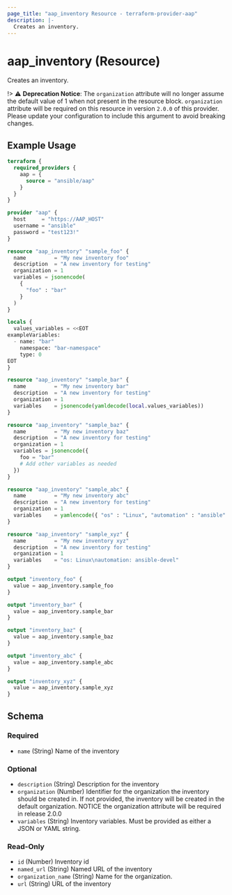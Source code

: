 ```yaml
---
page_title: "aap_inventory Resource - terraform-provider-aap"
description: |-
  Creates an inventory.
---
```


# aap_inventory (Resource)

Creates an inventory.

!> ⚠️ **Deprecation Notice**: The `organization` attribute will no longer assume the default value of 1 when not present in the resource block.  `organization` attribute will be required on this resource in version `2.0.0` of this provider.   Please update your configuration to include this argument to avoid breaking changes.


## Example Usage

```terraform
terraform {
  required_providers {
    aap = {
      source = "ansible/aap"
    }
  }
}

provider "aap" {
  host     = "https://AAP_HOST"
  username = "ansible"
  password = "test123!"
}

resource "aap_inventory" "sample_foo" {
  name         = "My new inventory foo"
  description  = "A new inventory for testing"
  organization = 1
  variables = jsonencode(
    {
      "foo" : "bar"
    }
  )
}

locals {
  values_variables = <<EOT
exampleVariables:
  - name: "bar"
    namespace: "bar-namespace"
    type: 0
EOT
}

resource "aap_inventory" "sample_bar" {
  name         = "My new inventory bar"
  description  = "A new inventory for testing"
  organization = 1
  variables    = jsonencode(yamldecode(local.values_variables))
}

resource "aap_inventory" "sample_baz" {
  name         = "My new inventory baz"
  description  = "A new inventory for testing"
  organization = 1
  variables = jsonencode({
    foo = "bar"
    # Add other variables as needed
  })
}

resource "aap_inventory" "sample_abc" {
  name         = "My new inventory abc"
  description  = "A new inventory for testing"
  organization = 1
  variables    = yamlencode({ "os" : "Linux", "automation" : "ansible" })
}

resource "aap_inventory" "sample_xyz" {
  name         = "My new inventory xyz"
  description  = "A new inventory for testing"
  organization = 1
  variables    = "os: Linux\nautomation: ansible-devel"
}

output "inventory_foo" {
  value = aap_inventory.sample_foo
}

output "inventory_bar" {
  value = aap_inventory.sample_bar
}

output "inventory_baz" {
  value = aap_inventory.sample_baz
}

output "inventory_abc" {
  value = aap_inventory.sample_abc
}

output "inventory_xyz" {
  value = aap_inventory.sample_xyz
}
```


<!-- schema generated by tfplugindocs -->
## Schema

### Required

- `name` (String) Name of the inventory

### Optional

- `description` (String) Description for the inventory
- `organization` (Number) Identifier for the organization the inventory should be created in. If not provided, the inventory will be created in the default organization. NOTICE the organization attribute will be required in release 2.0.0
- `variables` (String) Inventory variables. Must be provided as either a JSON or YAML string.

### Read-Only

- `id` (Number) Inventory id
- `named_url` (String) Named URL of the inventory
- `organization_name` (String) Name for the organization.
- `url` (String) URL of the inventory

